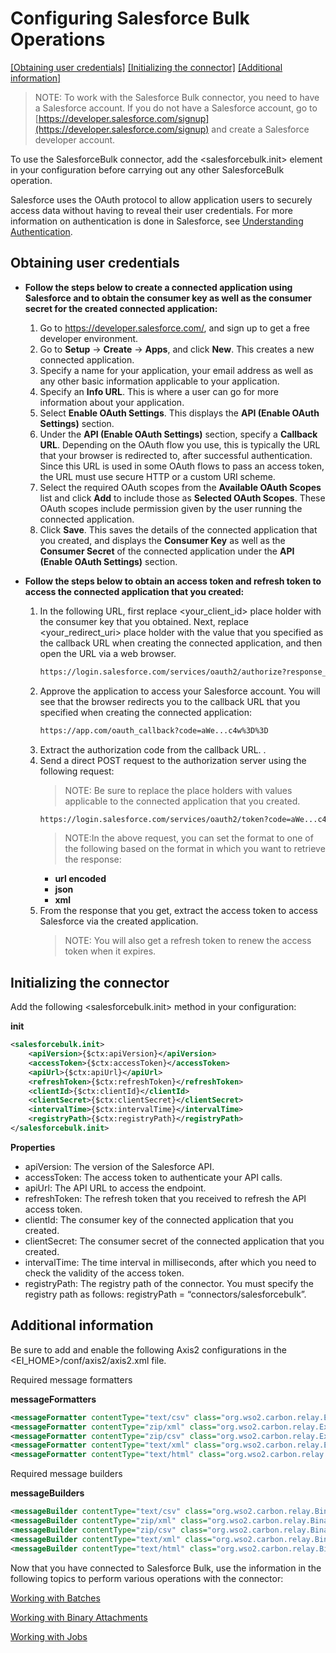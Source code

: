 # Configuring Salesforce Bulk Operations

[[Obtaining user credentials]](#obtaining-user-credentials)      [[Initializing the connector]](#initializing-the-connector)   [[Additional information]](#additional-information)  

> NOTE: To work with the Salesforce Bulk connector, you need to have a Salesforce account. If you do not have a Salesforce account, go to [https://developer.salesforce.com/signup](https://developer.salesforce.com/signup) and create a Salesforce developer account.

To use the SalesforceBulk connector, add the <salesforcebulk.init> element in your configuration before carrying out any other SalesforceBulk operation. 

Salesforce uses the OAuth protocol to allow application users to securely access data without having to reveal their user credentials.  For more information on authentication is done in Salesforce, see [Understanding Authentication](https://developer.salesforce.com/docs/atlas.en-us.api_rest.meta/api_rest/intro_understanding_authentication.htm).

## Obtaining user credentials

* **Follow the steps below to create a connected application using Salesforce and to obtain the consumer key as well as the consumer secret for the created connected application:**

    1. Go to https://developer.salesforce.com/, and sign up to get a free developer environment. 
    2. Go to **Setup** -> **Create** -> **Apps**, and click **New**. This creates a new connected application.
    3. Specify a name for your application, your email address as well as any other basic information applicable to your application.
    4. Specify an **Info URL**. This is where a user can go for more information about your application.
    5. Select **Enable OAuth Settings**. This displays the **API (Enable OAuth Settings)** section.
    6. Under the **API (Enable OAuth Settings)** section, specify a **Callback URL**. Depending on the OAuth flow you use, this is typically the URL that your browser is redirected to, after successful authentication. Since this URL is used in some OAuth flows to pass an access token, the URL must use secure HTTP or a custom URI scheme.
    7. Select the required OAuth scopes from the **Available OAuth Scopes** list and click **Add** to include those as **Selected OAuth Scopes**. These OAuth scopes include permission given by the user running the connected application.
    8. Click **Save**. This saves the details of the connected application that you created, and displays the **Consumer Key** as well as the **Consumer Secret** of the connected application under the **API (Enable OAuth Settings)** section.
    
* **Follow the steps below to obtain an access token and refresh token to access the connected application that you created:**

    1. In the following URL, first replace <your_client_id> place holder with the consumer key that you obtained. Next, replace <your_redirect_uri> place holder with the value that you specified as the callback URL when creating the connected application, and then open the URL via a web browser. 
        ```xml
        https://login.salesforce.com/services/oauth2/authorize?response_type=code&client_id=<your_client_id>&redirect_uri=<your_redirect_uri>
        ```
    2. Approve the application to access your Salesforce account. You will see that the browser redirects you to the callback URL that you specified when creating the connected application:
       ```xml
       https://app.com/oauth_callback?code=aWe...c4w%3D%3D
       ```
    3. Extract the authorization code from the callback URL.
.
    4. Send a direct POST request to the authorization server using the following request: 
        > NOTE: Be sure to replace the place holders with values applicable to the connected application that you created.
        ```xml
        https://login.salesforce.com/services/oauth2/token?code=aWe...c4w==&grant_type=authorization_code&client_id=<your_client_id>&client_secret=<your_client_secret>&redirect_uri=<your_redirect_uri>&format=json
        ```
        > NOTE:In the above request, you can set the format to one of the following based on the format in which you want to retrieve the response:
        * **url encoded**
        * **json**
        * **xml**
    5. From the response that you get, extract the access token to access Salesforce via the created application. 
       > NOTE: You will also get a refresh token to renew the access token when it expires.

## Initializing the connector
Add the following <salesforcebulk.init> method in your configuration:
 
**init**
```xml
<salesforcebulk.init>
    <apiVersion>{$ctx:apiVersion}</apiVersion>
    <accessToken>{$ctx:accessToken}</accessToken>
    <apiUrl>{$ctx:apiUrl}</apiUrl>
    <refreshToken>{$ctx:refreshToken}</refreshToken>
    <clientId>{$ctx:clientId}</clientId>
    <clientSecret>{$ctx:clientSecret}</clientSecret>
    <intervalTime>{$ctx:intervalTime}</intervalTime>
    <registryPath>{$ctx:registryPath}</registryPath>
</salesforcebulk.init>
```
**Properties** 
* apiVersion:  The version of the Salesforce API. 
* accessToken:  The access token to authenticate your API calls.
* apiUrl:  The API URL to access the endpoint.
* refreshToken:  The refresh token that you received to refresh the API access token.
* clientId:  The consumer key of the connected application that you created.
* clientSecret:  The consumer secret of the connected application that you created.
* intervalTime:  The time interval in milliseconds, after which you need to check the validity of the access token.
* registryPath:  The registry path of the connector. You must specify the registry path as follows: registryPath = “connectors/salesforcebulk”.
  
## Additional information

Be sure to add and enable the following Axis2 configurations in the <EI_HOME>/conf/axis2/axis2.xml file.

Required message formatters

**messageFormatters**
```xml
<messageFormatter contentType="text/csv" class="org.wso2.carbon.relay.ExpandingMessageFormatter"/>
<messageFormatter contentType="zip/xml" class="org.wso2.carbon.relay.ExpandingMessageFormatter"/>
<messageFormatter contentType="zip/csv" class="org.wso2.carbon.relay.ExpandingMessageFormatter"/>
<messageFormatter contentType="text/xml" class="org.wso2.carbon.relay.ExpandingMessageFormatter"/>
<messageFormatter contentType="text/html" class="org.wso2.carbon.relay.ExpandingMessageFormatter"/>
```
Required message builders

**messageBuilders**
```xml
<messageBuilder contentType="text/csv" class="org.wso2.carbon.relay.BinaryRelayBuilder"/>
<messageBuilder contentType="zip/xml" class="org.wso2.carbon.relay.BinaryRelayBuilder"/>
<messageBuilder contentType="zip/csv" class="org.wso2.carbon.relay.BinaryRelayBuilder"/>
<messageBuilder contentType="text/xml" class="org.wso2.carbon.relay.BinaryRelayBuilder"/>
<messageBuilder contentType="text/html" class="org.wso2.carbon.relay.BinaryRelayBuilder"/>
```

Now that you have connected to Salesforce Bulk, use the information in the following topics to perform various operations with the connector:

[Working with Batches](batches.md)

[Working with Binary Attachments](attachments.md)

[Working with Jobs](jobs.md)
